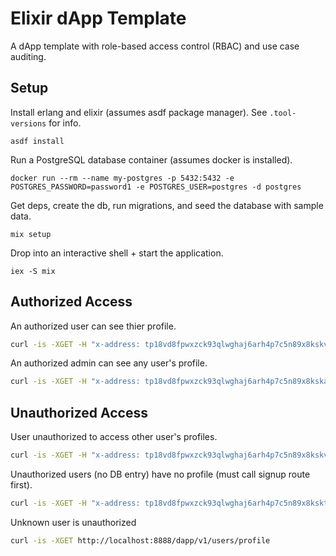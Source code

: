 # Elixir dApp Template

A dApp template with role-based access control (RBAC) and use case auditing.

## Setup

Install erlang and elixir (assumes asdf package manager). See `.tool-versions` for info.

```shell
asdf install
```

Run a PostgreSQL database container (assumes docker is installed).

```shell
docker run --rm --name my-postgres -p 5432:5432 -e POSTGRES_PASSWORD=password1 -e POSTGRES_USER=postgres -d postgres
```

Get deps, create the db, run migrations, and seed the database with sample data.

```shell
mix setup
```

Drop into an interactive shell + start the application.

```shell
iex -S mix
```

## Authorized Access

An authorized user can see thier profile.

```sh
curl -is -XGET -H "x-address: tp18vd8fpwxzck93qlwghaj6arh4p7c5n89x8kskv" http://localhost:8888/dapp/v1/users/profile
```

An authorized admin can see any user's profile.

```sh
curl -is -XGET -H "x-address: tp18vd8fpwxzck93qlwghaj6arh4p7c5n89x8kska" http://localhost:8888/dapp/v1/users/{user_id}/profile
```

## Unauthorized Access

User unauthorized to access other user's profiles.

```sh
curl -is -XGET -H "x-address: tp18vd8fpwxzck93qlwghaj6arh4p7c5n89x8kskv" http://localhost:8888/dapp/v1/users/{user_id}/profile
```

Unauthorized users (no DB entry) have no profile (must call signup route first).

```sh
curl -is -XGET -H "x-address: tp18vd8fpwxzck93qlwghaj6arh4p7c5n89x8kskt" http://localhost:8888/dapp/v1/users/profile
```

Unknown user is unauthorized

```sh
curl -is -XGET http://localhost:8888/dapp/v1/users/profile
```
